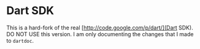 # Dart SDK #

This is a hard-fork of the real [http://code.google.com/p/dart/](Dart SDK).
DO NOT USE this version. I am only documenting the changes that I made to `dartdoc`.
